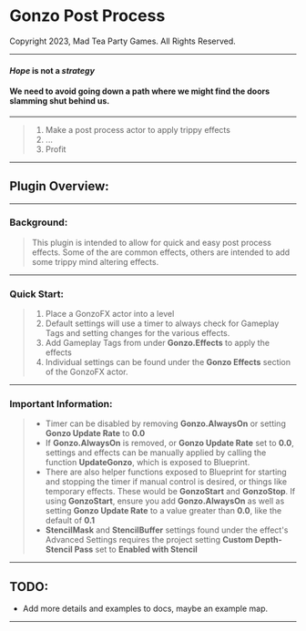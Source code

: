 # Gonzo Post Process
Copyright 2023, Mad Tea Party Games. All Rights Reserved.

---
#### *Hope* is **not** a *strategy* 
#### We **need** to avoid going down a path where we might find the doors **slamming** shut behind us.
---
>
> 1. Make a post process actor to apply trippy effects
> 1. ...
> 1. Profit
>
---
## **Plugin Overview:**
---
### **Background:**
> This plugin is intended to allow for quick and easy post process effects. Some of the are common effects, others are intended to add some trippy mind altering effects.
---
### **Quick Start:**
> 1. Place a GonzoFX actor into a level
> 1. Default settings will use a timer to always check for Gameplay Tags and setting changes for the various effects.
> 1. Add Gameplay Tags from under **Gonzo.Effects** to apply the effects
> 1. Individual settings can be found under the **Gonzo Effects** section of the GonzoFX actor.
---
### **Important Information:**
> - Timer can be disabled by removing **Gonzo.AlwaysOn** or setting **Gonzo Update Rate** to **0.0**
> - If **Gonzo.AlwaysOn** is removed, or **Gonzo Update Rate** set to **0.0**, settings and effects can be manually applied by calling the function **UpdateGonzo**, which is exposed to Blueprint.
> - There are also helper functions exposed to Blueprint for starting and stopping the timer if manual control is desired, or things like temporary effects. These would be **GonzoStart** and **GonzoStop**. If using **GonzoStart**, ensure you add **Gonzo.AlwaysOn** as well as setting **Gonzo Update Rate** to a value greater than **0.0**, like the default of **0.1**
> - **StencilMask** and **StencilBuffer** settings found under the effect's Advanced Settings requires the project setting **Custom Depth-Stencil Pass** set to **Enabled with Stencil**
---
## **TODO:**
- Add more details and examples to docs, maybe an example map.
---
